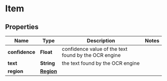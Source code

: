 
# Item

## Properties
Name | Type | Description | Notes
------------ | ------------- | ------------- | -------------
**confidence** | **Float** | confidence value of the text found by the OCR engine | 
**text** | **String** | the text found by the OCR engine | 
**region** | [**Region**](Region.md) |  | 



